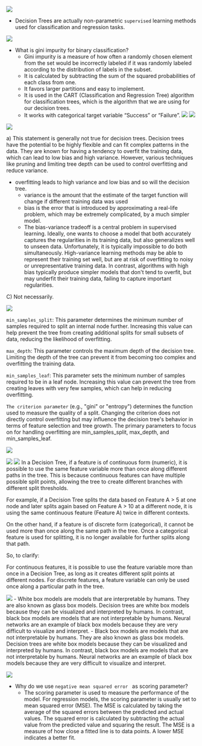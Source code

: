 ![](2023-07-21-21-55-24.png)

-  Decision Trees are actually non-parametric `supervised` learning methods used for classification and regression tasks. 

![](2023-07-21-21-57-51.png)

- What is gini impurity for binary classification?
    - Gini impurity is a measure of how often a randomly chosen element from the set would be incorrectly labeled if it was randomly labeled according to the distribution of labels in the subset.
    - It is calculated by subtracting the sum of the squared probabilities of each class from one.
    - It favors larger partitions and easy to implement.
    - It is used in the CART (Classification and Regression Tree) algorithm for classification trees, which is the algorithm that we are using for our decision trees.
    - It works with categorical target variable “Success” or “Failure”.
![](2023-07-21-22-00-00.png)
![](2023-07-21-22-00-41.png)

![](2023-07-21-22-01-19.png)

a) This statement is generally not true for decision trees. Decision trees have the potential to be highly flexible and can fit complex patterns in the data. They are known for having a tendency to overfit the training data, which can lead to low bias and high variance. However, various techniques like pruning and limiting tree depth can be used to control overfitting and reduce variance.

- overfitting leads to high variance and low bias and so will the decision tree.
    - variance is the amount that the estimate of the target function will change if different training data was used
    - bias is the error that is introduced by approximating a real-life problem, which may be extremely complicated, by a much simpler model.
    - The bias-variance tradeoff is a central problem in supervised learning. Ideally, one wants to choose a model that both accurately captures the regularities in its training data, but also generalizes well to unseen data. Unfortunately, it is typically impossible to do both simultaneously. High-variance learning methods may be able to represent their training set well, but are at risk of overfitting to noisy or unrepresentative training data. In contrast, algorithms with high bias typically produce simpler models that don't tend to overfit, but may underfit their training data, failing to capture important regularities.


C) Not necessarily.

![](2023-07-21-22-10-28.png)

`min_samples_split`: This parameter determines the minimum number of samples required to split an internal node further. Increasing this value can help prevent the tree from creating additional splits for small subsets of data, reducing the likelihood of overfitting.

`max_depth`: This parameter controls the maximum depth of the decision tree. Limiting the depth of the tree can prevent it from becoming too complex and overfitting the training data.

`min_samples_leaf`: This parameter sets the minimum number of samples required to be in a leaf node. Increasing this value can prevent the tree from creating leaves with very few samples, which can help in reducing overfitting.

`The criterion parameter` (e.g., "gini" or "entropy") determines the function used to measure the quality of a split. Changing the criterion does not directly control overfitting but may influence the decision tree's behavior in terms of feature selection and tree growth. The primary parameters to focus on for handling overfitting are min_samples_split, max_depth, and min_samples_leaf.

![](2023-07-21-22-24-25.png)

![](2023-07-21-22-24-49.png)
![](2023-07-21-22-44-53.png)
In a Decision Tree, if a feature is of continuous form (numeric), it is possible to use the same feature variable more than once along different paths in the tree. This is because continuous features can have multiple possible split points, allowing the tree to create different branches with different split thresholds.

For example, if a Decision Tree splits the data based on Feature A > 5 at one node and later splits again based on Feature A > 10 at a different node, it is using the same continuous feature (Feature A) twice in different contexts.

On the other hand, if a feature is of discrete form (categorical), it cannot be used more than once along the same path in the tree. Once a categorical feature is used for splitting, it is no longer available for further splits along that path.

So, to clarify:

For continuous features, it is possible to use the feature variable more than once in a Decision Tree, as long as it creates different split points at different nodes.
For discrete features, a feature variable can only be used once along a particular path in the tree.

![](2023-07-21-22-33-14.png)
    - White box models are models that are interpretable by humans. They are also known as glass box models. Decision trees are white box models because they can be visualized and interpreted by humans. In contrast, black box models are models that are not interpretable by humans. Neural networks are an example of black box models because they are very difficult to visualize and interpret.
    - Black box models are models that are not interpretable by humans. They are also known as glass box models. Decision trees are white box models because they can be visualized and interpreted by humans. In contrast, black box models are models that are not interpretable by humans. Neural networks are an example of black box models because they are very difficult to visualize and interpret.

![](2023-07-21-22-35-55.png)

- Why do we use `negative mean squared error ` as scoring parameter?
    - The scoring parameter is used to measure the performance of the model. For regression models, the scoring parameter is usually set to mean squared error (MSE). The MSE is calculated by taking the average of the squared errors between the predicted and actual values. The squared error is calculated by subtracting the actual value from the predicted value and squaring the result. The MSE is a measure of how close a fitted line is to data points. A lower MSE indicates a better fit.
    
